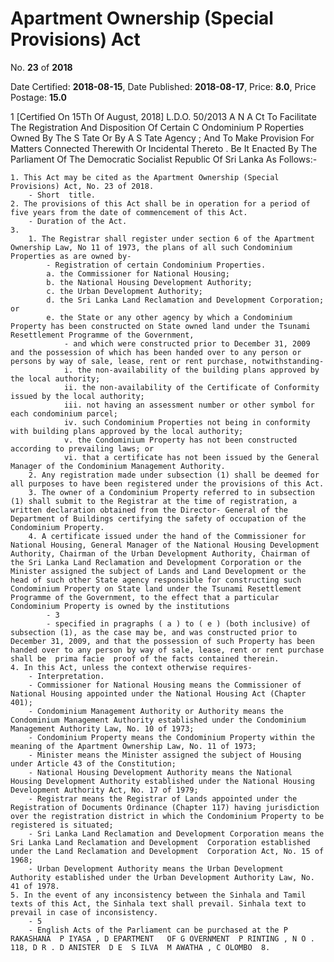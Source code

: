 # Apartment   Ownership  (Special  Provisions)   Act

No. **23** of **2018**

Date Certified: **2018-08-15**, Date Published: **2018-08-17**, Price: **8.0**, Price Postage: **15.0**

1
[Certified On 15Th Of August, 2018]
L.D.O. 50/2013
A N  A Ct   To   Facilitate   The   Registration   And   Disposition   Of   Certain C Ondominium  P Roperties   Owned   By   The  S Tate   Or   By   A  S Tate
Agency ;  And   To   Make   Provision   For   Matters   Connected
Therewith   Or   Incidental   Thereto .
Be It Enacted By The Parliament Of The Democratic Socialist Republic Of Sri Lanka As Follows:-

    1. This Act may be cited as the Apartment Ownership (Special Provisions) Act, No. 23 of 2018.
        - Short  title.
    2. The provisions of this Act shall be in operation for a period of five years from the date of commencement of this Act.
        - Duration of the Act.
    3. 
        1. The Registrar shall register under section 6 of the Apartment Ownership Law, No 11 of 1973, the plans of all such Condominium Properties as are owned by-
            - Registration of certain Condominium Properties.
            a. the Commissioner for National Housing;
            b. the National Housing Development Authority;
            c. the Urban Development Authority;
            d. the Sri Lanka Land Reclamation and Development Corporation; or
            e. the State or any other agency by which a Condominium Property has been constructed on State owned land under the Tsunami Resettlement Programme of the Government,
                - and which were constructed prior to December 31, 2009 and the possession of which has been handed over to any person or persons by way of sale, lease, rent or rent purchase, notwithstanding-
                i. the non-availability of the building plans approved by the local authority;
                ii. the non-availability of the Certificate of Conformity issued by the local authority;
                iii. not having an assessment number or other symbol for each condominium parcel;
                iv. such Condominium Properties not being in conformity with building plans approved by the local authority;
                v. the Condominium Property has not been constructed according to prevailing laws; or
                vi. that a certificate has not been issued by the General Manager of the Condominium Management Authority.
        2. Any registration made under subsection (1) shall be deemed for all purposes to have been registered under the provisions of this Act.
        3. The owner of a Condominium Property referred to in subsection (1) shall submit to the Registrar at the time of registration, a written declaration obtained from the Director- General of the Department of Buildings certifying the safety of occupation of the Condominium Property.
        4. A certificate issued under the hand of the Commissioner for National Housing, General Manager of the National Housing Development Authority, Chairman of the Urban Development Authority, Chairman of the Sri Lanka Land Reclamation and Development Corporation or the Minister assigned the subject of Lands and Land Development or the head of such other State agency responsible for constructing such Condominium Property on State land under the Tsunami Resettlement Programme of the Government, to the effect that a particular Condominium Property is owned by the institutions
            - 3
            - specified in pragraphs ( a ) to ( e ) (both inclusive) of subsection (1), as the case may be, and was constructed prior to December 31, 2009, and that the possession of such Property has been handed over to any person by way of sale, lease, rent or rent purchase shall be  prima facie  proof of the facts contained therein.
    4. In this Act, unless the context otherwise requires-
        - Interpretation.
        - Commissioner for National Housing means the Commissioner of National Housing appointed under the National Housing Act (Chapter 401);
        - Condominium Management Authority or Authority means the Condominium Management Authority established under the Condominium Management Authority Law, No. 10 of 1973;
        - Condominium Property means the Condominium Property within the meaning of the Apartment Ownership Law, No. 11 of 1973;
        - Minister means the Minister assigned the subject of Housing under Article 43 of the Constitution;
        - National Housing Development Authority means the National Housing Development Authority established under the National Housing Development Authority Act, No. 17 of 1979;
        - Registrar means the Registrar of Lands appointed under the Registration of Documents Ordinance (Chapter 117) having jurisdiction over the registration district in which the Condominium Property to be registered is situated;
        - Sri Lanka Land Reclamation and Development Corporation means the Sri Lanka Land Reclamation and Development  Corporation established under the Land Reclamation and Development  Corporation Act, No. 15 of 1968;
        - Urban Development Authority means the Urban Development Authority established under the Urban Development Authority Law, No. 41 of 1978.
    5. In the event of any inconsistency between the Sinhala and Tamil texts of this Act, the Sinhala text shall prevail. Sinhala text to prevail in case of inconsistency.
        - 5
        - English Acts of the Parliament can be purchased at the P RAKASHANA  P IYASA , D EPARTMENT   OF G OVERNMENT  P RINTING , N O . 118, D R . D ANISTER  D E  S ILVA  M AWATHA , C OLOMBO  8.
